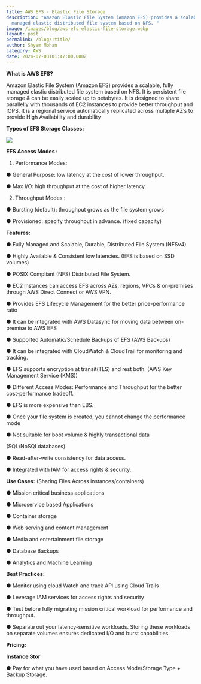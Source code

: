 ```yaml
---
title: AWS EFS - Elastic File Storage
description: "Amazon Elastic File System (Amazon EFS) provides a scalable, fully
  managed elastic distributed file system based on NFS. "
image: /images/blog/aws-efs-elastic-file-storage.webp
layout: post
permalink: /blog/:title/
author: Shyam Mohan
category: AWS
date: 2024-07-03T01:47:00.000Z
---
```

**What is AWS EFS?**

Amazon Elastic File System (Amazon EFS) provides a scalable, fully managed elastic distributed file system based on NFS. It is persistent file storage & can be easily scaled up to petabytes. It is designed to share parallelly with thousands of EC2 instances to provide better throughput and IOPS. It is a regional service automatically replicated across multiple AZ’s to provide High Availability and durability
  

**Types of EFS Storage Classes:**

![](https://lh7-us.googleusercontent.com/docsz/AD_4nXeQJHhiVe19qHMk8rvv9DV32PC-yF0E0B3HmFbCqt6FDh_lD9NjI_1cazYRGe8oGWSg4yEVah2CPW1InA4BcImhtAiOcnJSbe2paGM_qrVC-T4LnJ6c8ZduadjIU1gzKosFOx9PEq0W1_2zJ6tx23QOlID-?key=DolJBsYn1X8zMHIyAnLicQ)

  

**EFS Access Modes :**

1) Performance Modes:

● General Purpose: low latency at the cost of lower throughput.

● Max I/O: high throughput at the cost of higher latency.

2) Throughput Modes :

● Bursting (default): throughput grows as the file system grows

● Provisioned: specify throughput in advance. (fixed capacity)

  **Features:**

● Fully Managed and Scalable, Durable, Distributed File System (NFSv4)

● Highly Available & Consistent low latencies. (EFS is based on SSD volumes)

● POSIX Compliant (NFS) Distributed File System.

● EC2 instances can access EFS across AZs, regions, VPCs & on-premises through AWS Direct Connect or AWS VPN.

● Provides EFS Lifecycle Management for the better price-performance ratio

● It can be integrated with AWS Datasync for moving data between on-premise to AWS EFS

● Supported Automatic/Schedule Backups of EFS (AWS Backups)

● It can be integrated with CloudWatch & CloudTrail for monitoring and tracking.

● EFS supports encryption at transit(TLS) and rest both. (AWS Key Management Service (KMS))

● Different Access Modes: Performance and Throughput for the better cost-performance tradeoff.

● EFS is more expensive than EBS.

● Once your file system is created, you cannot change the performance mode

● Not suitable for boot volume & highly transactional data

(SQL/NoSQLdatabases)

● Read-after-write consistency for data access.

● Integrated with IAM for access rights & security.

**Use Cases:** (Sharing Files Across instances/containers)

● Mission critical business applications

● Microservice based Applications

● Container storage

● Web serving and content management

● Media and entertainment file storage

● Database Backups

● Analytics and Machine Learning  

**Best Practices:**

● Monitor using cloud Watch and track API using Cloud Trails

● Leverage IAM services for access rights and security

● Test before fully migrating mission critical workload for performance and throughput.

● Separate out your latency-sensitive workloads. Storing these workloads on separate volumes ensures dedicated I/O and burst capabilities. 

**Pricing:**

**Instance Stor**

● Pay for what you have used based on Access Mode/Storage Type + Backup Storage.
